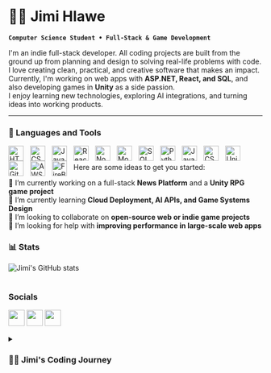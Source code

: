 # 🏄‍♂️ Jimi Hlawe

**`Computer Science Student • Full-Stack & Game Development`**

I'm an indie full-stack developer. All coding projects are built from the ground up from planning and design to solving real-life problems with code.  
I love creating clean, practical, and creative software that makes an impact.  
Currently, I'm working on web apps with **ASP.NET, React, and SQL**, and also developing games in **Unity** as a side passion.  
I enjoy learning new technologies, exploring AI integrations, and turning ideas into working products.

---

### 🧰 Languages and Tools

<img align="left" alt="HTML" width="30px" style="padding-right:10px;" src="https://cdn.jsdelivr.net/gh/devicons/devicon/icons/html5/html5-plain.svg" />
<img align="left" alt="CSS" width="30px" style="padding-right:10px;" src="https://cdn.jsdelivr.net/gh/devicons/devicon/icons/css3/css3-plain.svg" />
<img align="left" alt="JavaScript" width="30px" style="padding-right:10px;" src="https://cdn.jsdelivr.net/gh/devicons/devicon/icons/javascript/javascript-plain.svg" />
<img align="left" alt="React" width="30px" style="padding-right:10px;" src="https://cdn.jsdelivr.net/gh/devicons/devicon/icons/react/react-original.svg" />
<img align="left" alt="NodeJS" width="30px" style="padding-right:10px;" src="https://www.svgrepo.com/show/373931/node2.svg" />
<img align="left" alt="MongoDB" width="30px" style="padding-right:10px;" src="https://www.svgrepo.com/show/331488/mongodb.svg" />
<img align="left" alt="SQL" width="30px" style="padding-right:10px;" src="https://www.svgrepo.com/show/331760/sql-database-generic.svg" />
<img align="left" alt="Python" width="30px" style="padding-right:10px;" src="https://cdn.jsdelivr.net/gh/devicons/devicon/icons/python/python-plain.svg" />
<img align="left" alt="Java" width="30px" style="padding-right:10px;" src="https://cdn.jsdelivr.net/gh/devicons/devicon/icons/java/java-original.svg"/>
<img align="left" alt="CSharp" width="30px" style="padding-right:10px;" src="https://www.svgrepo.com/show/353622/c-sharp.svg" />
<img align="left" alt="Unity" width="30px" style="padding-right:10px;" src="https://www.svgrepo.com/show/354494/unity.svg" />
<img align="left" alt="GitHub" width="30px" style="padding-right:10px;" src="https://www.svgrepo.com/show/475654/github-color.svg" />
<img align="left" alt="AWS" width="30px" style="padding-right:10px;" src="https://www.svgrepo.com/show/448266/aws.svg" />
<img align="left" alt="FireBase" width="30px" style="padding-right:10px;" src="https://www.svgrepo.com/show/373595/firebase.svg" />


<br />
<br />
Here are some ideas to get you started:

🔭 I’m currently working on a full-stack **News Platform** and a **Unity RPG game project**  
🌱 I’m currently learning **Cloud Deployment, AI APIs, and Game Systems Design**  
👯 I’m looking to collaborate on **open-source web or indie game projects**  
🤔 I’m looking for help with **improving performance in large-scale web apps**  



### 📊 Stats

![Jimi's GitHub stats](https://github-readme-stats.vercel.app/api?username=Jimihlawe&show_icons=true&theme=gruvbox)

<!-- ![GitHub Streak](https://streak-stats.demolab.com?user=Jimihlawe&theme=gruvbox&border_radius=4.5) -->

#
### Socials

<p align="left"> <a href="https://discord.com/users/jimihlawe" target="_blank" rel="noreferrer"><img src="https://raw.githubusercontent.com/danielcranney/readme-generator/main/public/icons/socials/discord.svg" width="32" height="32" /></a> <a href="https://www.github.com/Jimihlawe" target="_blank" rel="noreferrer"><img src="https://raw.githubusercontent.com/danielcranney/readme-generator/main/public/icons/socials/github-dark.svg" width="32" height="32" /></a> <a href="https://www.linkedin.com/in/jimihlawe/" target="_blank" rel="noreferrer"><img src="https://raw.githubusercontent.com/danielcranney/readme-generator/main/public/icons/socials/linkedin.svg" width="32" height="32" /></a></p>

<details>
 <summary><h3>👨‍💻 Jimi's Coding Journey</h3></summary>

I am a third-year Computer Science student who loves to create and build new things with code.  
My journey started from curiosity, I wanted to understand how apps and websites really work.  
Over time I learned how to plan, design, and build complete projects by myself, from start to finish.  

I enjoy learning new technologies like C#, Java, JavaScript, SQL, and ASP.NET.  
I also like working on creative projects such as games in Unity and full-stack web apps.  
My goal is to become a strong and creative developer who builds useful and smart systems.
</details>


